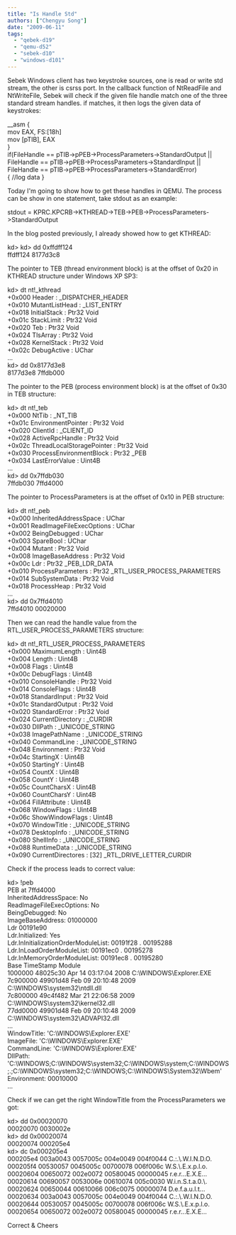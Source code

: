 ```yaml
---
title: "Is Handle Std"
authors: ["Chengyu Song"]
date: "2009-06-11"
tags: 
  - "qebek-d19"
  - "qemu-d52"
  - "sebek-d10"
  - "windows-d101"
---
```


Sebek Windows client has two keystroke sources, one is read or write std stream, the other is csrss port. In the callback function of NtReadFile and NtWriteFile, Sebek will check if the given file handle match one of the three standard stream handles. if matches, it then logs the given data of keystrokes:

  

\_\_asm {  
  mov EAX, FS:\[18h\]  
  mov \[pTIB\], EAX  
}  
if(FileHandle == pTIB->pPEB->ProcessParameters->StandardOutput ||   
  FileHandle == pTIB->pPEB->ProcessParameters->StandardInput ||   
  FileHandle == pTIB->pPEB->ProcessParameters->StandardError)  
{ //log data }  

  

Today I'm going to show how to get these handles in QEMU. The process can be show in one statement, take stdout as an example:

  

stdout = KPRC.KPCRB->KTHREAD->TEB->PEB->ProcessParameters->StandardOutput

  

In the blog posted previously, I already showed how to get KTHREAD:  

  

kd> kd> dd 0xffdff124  
ffdff124  8177d3c8  

  

The pointer to TEB (thread environment block) is at the offset of 0x20 in KTHREAD structure under Windows XP SP3:

  

kd> dt nt!\_kthread  
   +0x000 Header           : \_DISPATCHER\_HEADER  
   +0x010 MutantListHead   : \_LIST\_ENTRY  
   +0x018 InitialStack     : Ptr32 Void  
   +0x01c StackLimit       : Ptr32 Void  
   +0x020 Teb              : Ptr32 Void  
   +0x024 TlsArray         : Ptr32 Void  
   +0x028 KernelStack      : Ptr32 Void  
   +0x02c DebugActive      : UChar  
   ...   
kd> dd 0x8177d3e8  
8177d3e8  7ffdb000  

  

The pointer to the PEB (process environment block) is at the offset of 0x30 in TEB structure:

  

kd> dt nt!\_teb  
   +0x000 NtTib            : \_NT\_TIB  
   +0x01c EnvironmentPointer : Ptr32 Void  
   +0x020 ClientId         : \_CLIENT\_ID  
   +0x028 ActiveRpcHandle  : Ptr32 Void  
   +0x02c ThreadLocalStoragePointer : Ptr32 Void  
   +0x030 ProcessEnvironmentBlock : Ptr32 \_PEB  
   +0x034 LastErrorValue   : Uint4B  
   ...  
kd> dd 0x7ffdb030  
7ffdb030  7ffd4000  

  

The pointer to ProcessParameters is at the offset of 0x10 in PEB structure:

  

kd> dt nt!\_peb  
   +0x000 InheritedAddressSpace : UChar  
   +0x001 ReadImageFileExecOptions : UChar  
   +0x002 BeingDebugged    : UChar  
   +0x003 SpareBool        : UChar  
   +0x004 Mutant           : Ptr32 Void  
   +0x008 ImageBaseAddress : Ptr32 Void  
   +0x00c Ldr              : Ptr32 \_PEB\_LDR\_DATA  
   +0x010 ProcessParameters : Ptr32 \_RTL\_USER\_PROCESS\_PARAMETERS  
   +0x014 SubSystemData    : Ptr32 Void  
   +0x018 ProcessHeap      : Ptr32 Void  
   ...  
kd> dd 0x7ffd4010  
7ffd4010  00020000  

  

Then we can read the handle value from the RTL\_USER\_PROCESS\_PARAMETERS structure:

  

kd> dt nt!\_RTL\_USER\_PROCESS\_PARAMETERS  
   +0x000 MaximumLength    : Uint4B  
   +0x004 Length           : Uint4B  
   +0x008 Flags            : Uint4B  
   +0x00c DebugFlags       : Uint4B  
   +0x010 ConsoleHandle    : Ptr32 Void  
   +0x014 ConsoleFlags     : Uint4B  
   +0x018 StandardInput    : Ptr32 Void  
   +0x01c StandardOutput   : Ptr32 Void  
   +0x020 StandardError    : Ptr32 Void  
   +0x024 CurrentDirectory : \_CURDIR  
   +0x030 DllPath          : \_UNICODE\_STRING  
   +0x038 ImagePathName    : \_UNICODE\_STRING  
   +0x040 CommandLine      : \_UNICODE\_STRING  
   +0x048 Environment      : Ptr32 Void  
   +0x04c StartingX        : Uint4B  
   +0x050 StartingY        : Uint4B  
   +0x054 CountX           : Uint4B  
   +0x058 CountY           : Uint4B  
   +0x05c CountCharsX      : Uint4B  
   +0x060 CountCharsY      : Uint4B  
   +0x064 FillAttribute    : Uint4B  
   +0x068 WindowFlags      : Uint4B  
   +0x06c ShowWindowFlags  : Uint4B  
   +0x070 WindowTitle      : \_UNICODE\_STRING  
   +0x078 DesktopInfo      : \_UNICODE\_STRING  
   +0x080 ShellInfo        : \_UNICODE\_STRING  
   +0x088 RuntimeData      : \_UNICODE\_STRING  
   +0x090 CurrentDirectores : \[32\] \_RTL\_DRIVE\_LETTER\_CURDIR  

  

Check if the process leads to correct value:

  

kd> !peb  
PEB at 7ffd4000  
    InheritedAddressSpace:    No  
    ReadImageFileExecOptions: No  
    BeingDebugged:            No  
    ImageBaseAddress:         01000000  
    Ldr                       00191e90  
    Ldr.Initialized:          Yes  
    Ldr.InInitializationOrderModuleList: 00191f28 . 00195288  
    Ldr.InLoadOrderModuleList:           00191ec0 . 00195278  
    Ldr.InMemoryOrderModuleList:         00191ec8 . 00195280  
            Base TimeStamp                     Module  
         1000000 48025c30 Apr 14 03:17:04 2008 C:\\WINDOWS\\Explorer.EXE  
        7c900000 49901d48 Feb 09 20:10:48 2009 C:\\WINDOWS\\system32\\ntdll.dll  
        7c800000 49c4f482 Mar 21 22:06:58 2009 C:\\WINDOWS\\system32\\kernel32.dll  
        77dd0000 49901d48 Feb 09 20:10:48 2009 C:\\WINDOWS\\system32\\ADVAPI32.dll  
    ...  
    WindowTitle:  'C:\\WINDOWS\\Explorer.EXE'  
    ImageFile:    'C:\\WINDOWS\\Explorer.EXE'  
    CommandLine:  'C:\\WINDOWS\\Explorer.EXE'  
    DllPath:      'C:\\WINDOWS;C:\\WINDOWS\\system32;C:\\WINDOWS\\system;C:\\WINDOWS;.;C:\\WINDOWS\\system32;C:\\WINDOWS;C:\\WINDOWS\\System32\\Wbem'  
    Environment:  00010000  
    ...  

  

Check if we can get the right WindowTitle from the ProcessParameters we got:

  

kd> dd 0x00020070   
00020070  0030002e  
kd> dd 0x00020074  
00020074  000205e4  
kd> dc 0x000205e4  
000205e4  003a0043 0057005c 004e0049 004f0044  C.:.\\.W.I.N.D.O.  
000205f4  00530057 0045005c 00700078 006f006c  W.S.\\.E.x.p.l.o.  
00020604  00650072 002e0072 00580045 00000045  r.e.r...E.X.E...  
00020614  00690057 0053006e 00610074 005c0030  W.i.n.S.t.a.0.\\.  
00020624  00650044 00610066 006c0075 00000074  D.e.f.a.u.l.t...  
00020634  003a0043 0057005c 004e0049 004f0044  C.:.\\.W.I.N.D.O.  
00020644  00530057 0045005c 00700078 006f006c  W.S.\\.E.x.p.l.o.  
00020654  00650072 002e0072 00580045 00000045  r.e.r...E.X.E...  

  

Correct & Cheers
